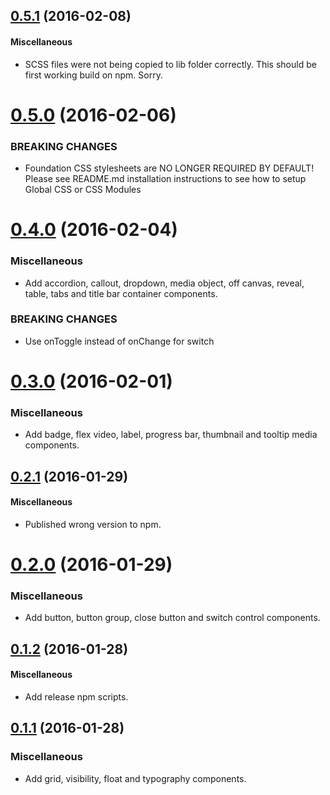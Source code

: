 <a name="0.5.1"></a>
## [0.5.1](https://github.com/aruberto/react-foundation-components/compare/0.5.0...0.5.1) (2016-02-08)


#### Miscellaneous

* SCSS files were not being copied to lib folder correctly. This should be first working build on npm. Sorry.


<a name="0.5.0"></a>
# [0.5.0](https://github.com/aruberto/react-foundation-components/compare/0.4.0...0.5.0) (2016-02-06)


### BREAKING CHANGES

* Foundation CSS stylesheets are NO LONGER REQUIRED BY DEFAULT! Please see README.md installation instructions to see how to setup Global CSS or CSS Modules


<a name="0.4.0"></a>
# [0.4.0](https://github.com/aruberto/react-foundation-components/compare/0.3.0...0.4.0) (2016-02-04)


### Miscellaneous

* Add accordion, callout, dropdown, media object, off canvas, reveal, table, tabs and title bar container components.


### BREAKING CHANGES

* Use onToggle instead of onChange for switch


<a name="0.3.0"></a>
# [0.3.0](https://github.com/aruberto/react-foundation-components/compare/0.2.1...0.3.0) (2016-02-01)


### Miscellaneous

* Add badge, flex video, label, progress bar, thumbnail and tooltip media components.


<a name="0.2.1"></a>
## [0.2.1](https://github.com/aruberto/react-foundation-components/compare/0.2.0...0.2.1) (2016-01-29)


#### Miscellaneous

* Published wrong version to npm.


<a name="0.2.0"></a>
# [0.2.0](https://github.com/aruberto/react-foundation-components/compare/0.1.2...0.2.0) (2016-01-29)


### Miscellaneous

* Add button, button group, close button and switch control components.


<a name="0.1.2"></a>
## [0.1.2](https://github.com/aruberto/react-foundation-components/compare/0.1.1...0.1.2) (2016-01-28)


#### Miscellaneous

* Add release npm scripts.


<a name="0.1.1"></a>
## [0.1.1](https://github.com/aruberto/react-foundation-components/compare/0.1.0...0.1.1) (2016-01-28)


### Miscellaneous

* Add grid, visibility, float and typography components.
